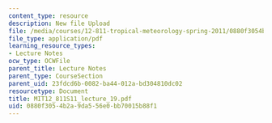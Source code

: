 ```yaml
---
content_type: resource
description: New file Upload
file: /media/courses/12-811-tropical-meteorology-spring-2011/0880f3054b2a9da556e0bb70015b88f1_MIT12_811S11_lecture_19.pdf
file_type: application/pdf
learning_resource_types:
- Lecture Notes
ocw_type: OCWFile
parent_title: Lecture Notes
parent_type: CourseSection
parent_uid: 23fdcd6b-0082-ba44-012a-bd304810dc02
resourcetype: Document
title: MIT12_811S11_lecture_19.pdf
uid: 0880f305-4b2a-9da5-56e0-bb70015b88f1
---
```

